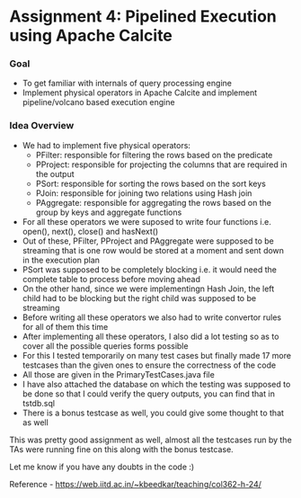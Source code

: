 # Assignment 4: Pipelined Execution using Apache Calcite
### Goal
- To get familiar with internals of query processing engine
- Implement physical operators in Apache Calcite and implement pipeline/volcano based execution engine

### Idea Overview
- We had to implement five physical operators:
  - PFilter: responsible for filtering the rows based on the predicate
  - PProject: responsible for projecting the columns that are required in the output
  - PSort: responsible for sorting the rows based on the sort keys
  - PJoin: responsible for joining two relations using Hash join
  - PAggregate: responsible for aggregating the rows based on the group by keys and aggregate functions
- For all these operators we were suposed to write four functions i.e. open(), next(), close() and hasNext()
- Out of these, PFilter, PProject and PAggregate were supposed to be streaming that is one row would be stored at a moment and sent down in the execution plan
- PSort was supposed to be completely blocking i.e. it would need the complete table to process before moving ahead
- On the other hand, since we were implementingn Hash Join, the left child had to be blocking but the right child was supposed to be streaming
- Before writing all these operators we also had to write convertor rules for all of them this time
- After implementing all these operators, I also did a lot testing so as to cover all the possible queries forms possible
- For this I tested temporarily on many test cases but finally made 17 more testcases than the given ones to ensure the correctness of the code
- All those are given in the PrimaryTestCases.java file
- I have also attached the database on which the testing was supposed to be done so that I could verify the query outputs, you can find that in tstdb.sql
- There is a bonus testcase as well, you could give some thought to that as well

This was pretty good assignment as well, almost all the testcases run by the TAs were running fine on this along with the bonus testcase.

Let me know if you have any doubts in the code :)
 
Reference - https://web.iitd.ac.in/~kbeedkar/teaching/col362-h-24/